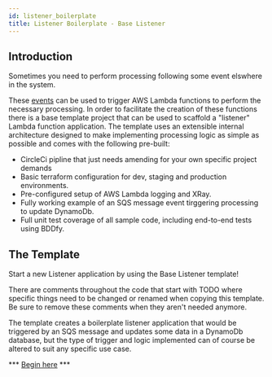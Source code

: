 ```yaml
---
id: listener_boilerplate
title: Listener Boilerplate - Base Listener
---
```

## Introduction

Sometimes you need to perform processing following some event elswhere in the system.

These [events](http://localhost:3000/API-Playbook/serverless_lambda#events) can be used to trigger AWS Lambda functions to perform the necessary processing.
In order to facilitate the creation of these functions there is a base template project that can be used to scaffold a "listener" Lambda function application.
The template uses an extensible internal architecture designed to make implementing processing logic as simple as possible and comes with the following pre-built:
* CircleCi pipline that just needs amending for your own specific project demands
* Basic terraform configuration for dev, staging and production environments.
* Pre-configured setup of AWS Lambda logging and XRay.
* Fully working example of an SQS message event tirggering processing to update DynamoDb.
* Full unit test coverage of all sample code, including end-to-end tests using BDDfy.


## The Template

Start a new Listener application by using the Base Listener template!

There are comments throughout the code that start with TODO where specific things need to be changed or renamed when copying this template.
Be sure to remove these comments when they aren't needed anymore.

The template creates a boilerplate listener application that would be triggered by an SQS message and updates some data in a DynamoDb database, 
but the type of trigger and logic implemented can of course be altered to suit any specific use case.

*** [Begin here](https://github.com/LBHackney-IT/lbh-base-listener) ***

